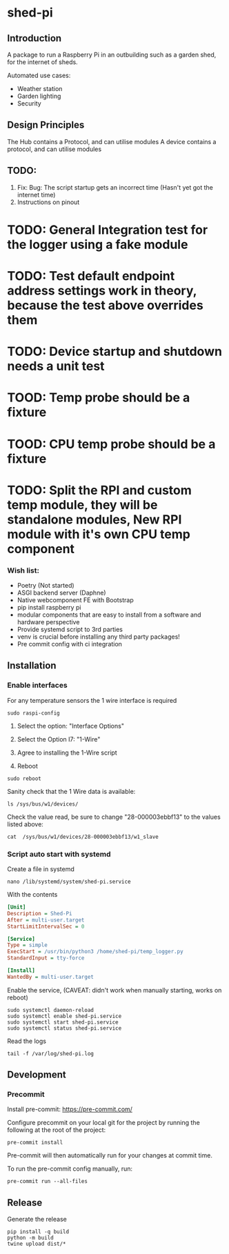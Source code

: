 # shed-pi

## Introduction

A package to run a Raspberry Pi in an outbuilding such as a garden shed, for the internet of sheds.

Automated use cases:

- Weather station
- Garden lighting
- Security

## Design Principles

The Hub contains a Protocol, and can utilise modules
A device contains a protocol, and can utilise modules

## TODO:

1. Fix: Bug: The script startup gets an incorrect time (Hasn't yet got the internet time)
2. Instructions on pinout

# TODO: General Integration test for the logger using a fake module

# TODO: Test default endpoint address settings work in theory, because the test above overrides them

# TODO: Device startup and shutdown needs a unit test

# TOOD: Temp probe should be a fixture

# TOOD: CPU temp probe should be a fixture

# TODO: Split the RPI and custom temp module, they will be standalone modules, New RPI module with it's own CPU temp component

### Wish list:

- Poetry (Not started)
- ASGI backend server (Daphne)
- Native webcomponent FE with Bootstrap
- pip install raspberry pi
- modular components that are easy to install from a software and hardware perspective
- Provide systemd script to 3rd parties
- venv is crucial before installing any third party packages!
- Pre commit config with ci integration

## Installation

### Enable interfaces

For any temperature sensors the 1 wire interface is required

```shell
sudo raspi-config
```

1. Select the option: "Interface Options"

2. Select the Option I7: "1-Wire"

3. Agree to installing the 1-Wire script

4. Reboot

```shell
sudo reboot
```

Sanity check that the 1 Wire data is available:

```shell
ls /sys/bus/w1/devices/
```

Check the value read, be sure to change "28-000003ebbf13" to the values listed above:

```shell
cat  /sys/bus/w1/devices/28-000003ebbf13/w1_slave
```

### Script auto start with systemd

Create a file in systemd

```shell
nano /lib/systemd/system/shed-pi.service
````

With the contents

```ini
[Unit]
Description = Shed-Pi
After = multi-user.target
StartLimitIntervalSec = 0

[Service]
Type = simple
ExecStart = /usr/bin/python3 /home/shed-pi/temp_logger.py
StandardInput = tty-force

[Install]
WantedBy = multi-user.target
```

Enable the service, (CAVEAT: didn't work when manually starting, works on reboot)

```shell
sudo systemctl daemon-reload
sudo systemctl enable shed-pi.service
sudo systemctl start shed-pi.service
sudo systemctl status shed-pi.service
```

Read the logs

```shell
tail -f /var/log/shed-pi.log
```

## Development

### Precommit

Install pre-commit: https://pre-commit.com/

Configure precommit on your local git for the project by running the following at the root of the project:

```shell
pre-commit install
```

Pre-commit will then automatically run for your changes at commit time.

To run the pre-commit config manually, run:

```shell
pre-commit run --all-files
```

## Release

Generate the release

```shell
pip install -q build
python -m build
twine upload dist/*
```
